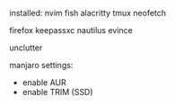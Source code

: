 installed:
nvim fish alacritty tmux neofetch 

firefox 
keepassxc
nautilus
evince

unclutter


manjaro settings:
- enable AUR
- enable TRIM (SSD)

